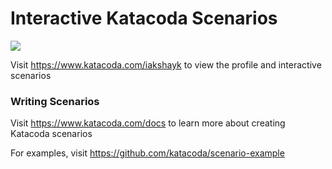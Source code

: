 # Interactive Katacoda Scenarios

[![](http://shields.katacoda.com/katacoda/iakshayk/count.svg)](https://www.katacoda.com/iakshayk "Get your profile on Katacoda.com")

Visit https://www.katacoda.com/iakshayk to view the profile and interactive scenarios

### Writing Scenarios
Visit https://www.katacoda.com/docs to learn more about creating Katacoda scenarios

For examples, visit https://github.com/katacoda/scenario-example
